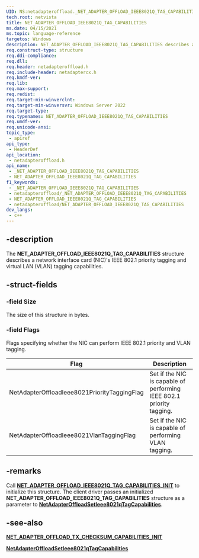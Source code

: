 ```yaml
---
UID: NS:netadapteroffload._NET_ADAPTER_OFFLOAD_IEEE8021Q_TAG_CAPABILITIES
tech.root: netvista
title: NET_ADAPTER_OFFLOAD_IEEE8021Q_TAG_CAPABILITIES
ms.date: 04/15/2021
ms.topic: language-reference
targetos: Windows
description: NET_ADAPTER_OFFLOAD_IEEE8021Q_TAG_CAPABILITIES describes a NIC's IEEE 802.1 priority and VLAN tagging capabilities.
req.construct-type: structure
req.ddi-compliance: 
req.dll: 
req.header: netadapteroffload.h
req.include-header: netadaptercx.h
req.kmdf-ver: 
req.lib: 
req.max-support: 
req.redist: 
req.target-min-winverclnt: 
req.target-min-winversvr: Windows Server 2022
req.target-type: 
req.typenames: NET_ADAPTER_OFFLOAD_IEEE8021Q_TAG_CAPABILITIES
req.umdf-ver: 
req.unicode-ansi: 
topic_type:
 - apiref
api_type:
 - HeaderDef
api_location:
 - netadapteroffload.h
api_name:
 - _NET_ADAPTER_OFFLOAD_IEEE8021Q_TAG_CAPABILITIES
 - NET_ADAPTER_OFFLOAD_IEEE8021Q_TAG_CAPABILITIES
f1_keywords:
 - _NET_ADAPTER_OFFLOAD_IEEE8021Q_TAG_CAPABILITIES
 - netadapteroffload/_NET_ADAPTER_OFFLOAD_IEEE8021Q_TAG_CAPABILITIES
 - NET_ADAPTER_OFFLOAD_IEEE8021Q_TAG_CAPABILITIES
 - netadapteroffload/NET_ADAPTER_OFFLOAD_IEEE8021Q_TAG_CAPABILITIES
dev_langs:
 - c++
---
```


## -description

The **NET_ADAPTER_OFFLOAD_IEEE8021Q_TAG_CAPABILITIES** structure describes a network interface card (NIC)'s IEEE 802.1 priority tagging and virtual LAN (VLAN) tagging capabilities.

## -struct-fields

### -field Size

The size of this structure in bytes.

### -field Flags

Flags specifying whether the NIC can perform IEEE 802.1 priority and VLAN tagging.


| Flag | Description |
| --- | --- |
| NetAdapterOffloadIeee8021PriorityTaggingFlag | Set if the NIC is capable of performing IEEE 802.1 priority tagging. |
| NetAdapterOffloadIeee8021VlanTaggingFlag | Set if the NIC is capable of performing VLAN tagging. |

## -remarks

Call [**NET_ADAPTER_OFFLOAD_IEEE8021Q_TAG_CAPABILITIES_INIT**](nf-netadapteroffload-net_adapter_offload_ieee8021q_tag_capabilities_init.md) to initialize this structure. The client driver passes an initialized **NET_ADAPTER_OFFLOAD_IEEE8021Q_TAG_CAPABILITIES** structure as a parameter to [**NetAdapterOffloadSetIeee8021qTagCapabilities**](nf-netadapteroffload-netadapteroffloadsetieee8021qtagcapabilities.md).

## -see-also

[**NET_ADAPTER_OFFLOAD_TX_CHECKSUM_CAPABILITIES_INIT**](nf-netadapteroffload-net_adapter_offload_ieee8021q_tag_capabilities_init.md)

[**NetAdapterOffloadSetIeee8021qTagCapabilities**](nf-netadapteroffload-netadapteroffloadsetieee8021qtagcapabilities.md)